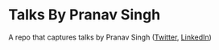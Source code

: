 # Talks By Pranav Singh
A repo that captures talks by Pranav Singh ([Twitter](https://twitter.com/theBeginner86), [LinkedIn](https://www.linkedin.com/in/thebeginner86/))
